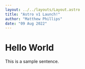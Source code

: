 ```yaml
---
layout: ../../layouts/Layout.astro
title: "Astro v1 Launch!"
author: "Matthew Phillips"
date: "09 Aug 2022"
---
```


# Hello World

This is a sample sentence.
